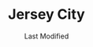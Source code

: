 ---
layout: location-page
date: Last Modified
description: "Local COVID-19 testing is available at Jersey City in Jersey City, New Jersey, USA."
permalink: "locations/new-jersey/jersey-city/jersey-city/"
tags:
  - locations
  - new-jersey
title: Jersey City
state: New Jersey
stateAbbr: NJ
hood: "Jersey City"
address: "575 Route 440 "
city: "Jersey City"
zip: "07305"
mapUrl: "http://maps.apple.com/?q=Jersey+City&address=575+Route+440,Jersey+City,New+Jersey,07305"
locationType: Walk-in
phone: "201-547-5535"
website: "https://covid19.nj.gov/locations?query=Testing+Centers&tabOrder=all%2CpromotedContent%2Clocations%2Cresources%2Cstatus%2CNJfaqs%2CAASfaqs%2Ccoronavirus"
onlineBooking: undefined
closed: undefined
closedUpdate: April 17th, 2020
notes: "By appointment only. Local residents only."
days: Contact for hours of operation.
ctaMessage: Learn more
ctaUrl: "https://covid19.nj.gov/locations?query=Testing+Centers&tabOrder=all%2CpromotedContent%2Clocations%2Cresources%2Cstatus%2CNJfaqs%2CAASfaqs%2Ccoronavirus"
---